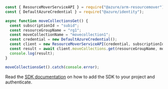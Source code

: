 ```javascript
const { ResourceMoverServiceAPI } = require("@azure/arm-resourcemover");
const { DefaultAzureCredential } = require("@azure/identity");

async function moveCollectionsGet() {
  const subscriptionId = "subid";
  const resourceGroupName = "rg1";
  const moveCollectionName = "movecollection1";
  const credential = new DefaultAzureCredential();
  const client = new ResourceMoverServiceAPI(credential, subscriptionId);
  const result = await client.moveCollections.get(resourceGroupName, moveCollectionName);
  console.log(result);
}

moveCollectionsGet().catch(console.error);
```

Read the [SDK documentation](https://github.com/Azure/azure-sdk-for-js/blob/%40azure%2Farm-resourcemover_2.0.1/sdk/resourcemover/arm-resourcemover/README.md) on how to add the SDK to your project and authenticate.
